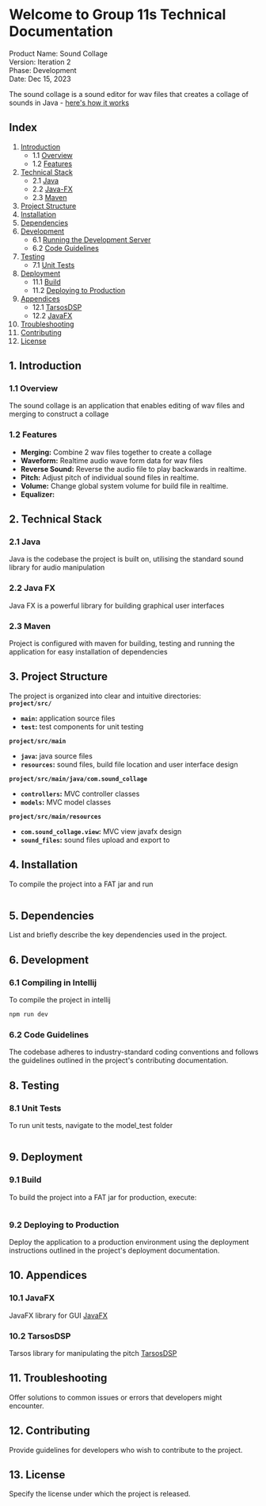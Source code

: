 # Welcome to Group 11s Technical Documentation

Product Name: Sound Collage<br>
Version: Iteration 2<br>
Phase: Development <br>
Date: Dec 15, 2023<br>

The sound collage is a sound editor for wav files that creates a collage of sounds 
in Java - [here's how it works](#running-the-development-server) <br>

## Index

1. [Introduction](#introduction)
    - 1.1 [Overview](#overview)
    - 1.2 [Features](#features)
2. [Technical Stack](#technical-stack)
    - 2.1 [Java](#java)
    - 2.2 [Java-FX](#java-fx)
    - 2.3 [Maven](#maven)
3. [Project Structure](#project-structure)
4. [Installation](#installation)
5. [Dependencies](#dependencies)
6. [Development](#development)
    - 6.1 [Running the Development Server](#running-the-development-server)
    - 6.2 [Code Guidelines](#code-guidelines)
7. [Testing](#testing)
    - 7.1 [Unit Tests](#unit-tests)
11. [Deployment](#deployment)
    - 11.1 [Build](#build)
    - 11.2 [Deploying to Production](#deploying-to-production)
12. [Appendices](#appendices)
    - 12.1 [TarsosDSP](#tarsosdsp)
    - 12.2 [JavaFX](#javafx)
13. [Troubleshooting](#troubleshooting)
14. [Contributing](#contributing)
15. [License](#license)

## 1. Introduction

### 1.1 Overview

The sound collage is an application that enables editing of wav files and merging to construct a collage

### 1.2 Features

- **Merging:** Combine 2 wav files together to create a collage
- **Waveform:** Realtime audio wave form data for wav files
- **Reverse Sound:** Reverse the audio file to play backwards in realtime.
- **Pitch:** Adjust pitch of individual sound files in realtime.
- **Volume:** Change global system volume for build file in realtime.
- **Equalizer:** 


## 2. Technical Stack

### 2.1 Java

Java is the codebase the project is built on, utilising the standard sound library for audio manipulation

### 2.2 Java FX

Java FX is a powerful library for building graphical user interfaces

### 2.3 Maven

Project is configured with maven for building, testing and running the application for easy installation of dependencies


## 3. Project Structure

The project is organized into clear and intuitive directories: <br>
**`project/src/`**
- **`main`:** application source files
- **`test`:** test components for unit testing

**`project/src/main`**
- **`java`:** java source files
- **`resources`:** sound files, build file location and user interface design

**`project/src/main/java/com.sound_collage`**
- **`controllers`:** MVC controller classes
- **`models`:** MVC model classes

**`project/src/main/resources`**
- **`com.sound_collage.view`:** MVC view javafx design
- **`sound_files`:** sound files upload and export to

## 4. Installation

To compile the project into a FAT jar and run

```bash

```
## 5. Dependencies

List and briefly describe the key dependencies used in the project.

## 6. Development

### 6.1 Compiling in Intellij

To compile the project in intellij
```bash
npm run dev
```

### 6.2 Code Guidelines

The codebase adheres to industry-standard coding conventions and follows the guidelines outlined in the project's contributing documentation.

## 8. Testing

### 8.1 Unit Tests

To run unit tests, navigate to the model_test folder
```bash

```

## 9. Deployment

### 9.1 Build

To build the project into a FAT jar for production, execute:

```bash

```

### 9.2 Deploying to Production

Deploy the application to a production environment using the deployment instructions outlined in the project's deployment documentation.

## 10. Appendices

### 10.1 JavaFX

JavaFX library for GUI [JavaFX](https://openjfx.io/openjfx-docs/)

### 10.2 TarsosDSP

Tarsos library for manipulating the pitch [TarsosDSP](https://0110.be/tags/TarsosDSP)


## 11. Troubleshooting

Offer solutions to common issues or errors that developers might encounter.

## 12. Contributing

Provide guidelines for developers who wish to contribute to the project.

## 13. License

Specify the license under which the project is released.

